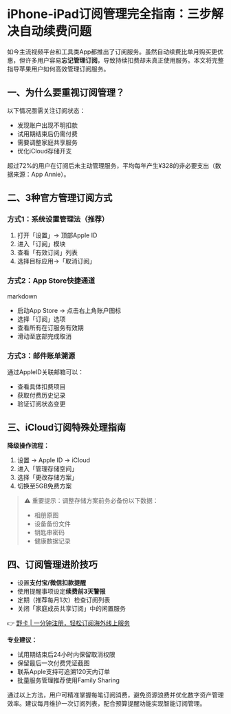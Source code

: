 # iPhone-iPad订阅管理完全指南：三步解决自动续费问题

如今主流视频平台和工具类App都推出了订阅服务。虽然自动续费比单月购买更优惠，但许多用户容易**忘记管理订阅**，导致持续扣费却未真正使用服务。本文将完整指导苹果用户如何高效管理订阅服务。

## 一、为什么要重视订阅管理？



以下情况亟需关注订阅状态：
- 发现账户出现不明扣款
- 试用期结束后仍需付费
- 需要调整家庭共享服务
- 优化iCloud存储开支

超过72%的用户在订阅后未主动管理服务，平均每年产生¥328的非必要支出（数据来源：App Annie）。

## 二、3种官方管理订阅方式

### 方式1：系统设置管理法（推荐）
1. 打开「设置」→ 顶部Apple ID
2. 进入「订阅」模块
3. 查看「有效订阅」列表
4. 选择目标应用→「取消订阅」

### 方式2：App Store快捷通道
markdown
- 启动App Store → 点击右上角账户图标
- 选择「订阅」选项
- 查看所有在订服务有效期
- 滑动至底部完成取消


### 方式3：邮件账单溯源
通过AppleID关联邮箱可以：
- 查看具体扣费项目
- 获取付费历史记录
- 验证订阅状态变更

## 三、iCloud订阅特殊处理指南



**降级操作流程：**
1. 设置 → Apple ID → iCloud
2. 进入「管理存储空间」
3. 选择「更改存储方案」
4. 切换至5GB免费方案

> ⚠️ 重要提示：调整存储方案前务必备份以下数据：
> - 相册原图
> - 设备备份文件
> - 钥匙串密码
> - 健康数据记录

## 四、订阅管理进阶技巧
- 设置**支付宝/微信扣款提醒**
- 使用提醒事项设定**续费前3天警报**
- 定期（推荐每月1次）检查订阅列表
- 关闭「家庭成员共享订阅」中的闲置服务

👉 [野卡 | 一分钟注册，轻松订阅海外线上服务](https://bbtdd.com/yeka)


**专业建议：**
- 试用期结束后24小时内保留取消权限
- 保留最后一次付费凭证截图
- 联系Apple支持可追溯120天内订单
- 批量服务管理推荐使用Family Sharing

通过以上方法，用户可精准掌握每笔订阅消费，避免资源浪费并优化数字资产管理效率。建议每月维护一次订阅列表，配合预算提醒功能实现智能订阅管理。